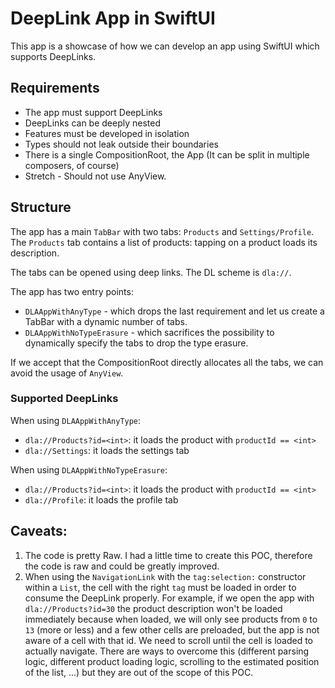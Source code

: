 # DeepLink App in SwiftUI

This app is a showcase of how we can develop an app using SwiftUI which supports DeepLinks.

## Requirements

* The app must support DeepLinks
* DeepLinks can be deeply nested
* Features must be developed in isolation
* Types should not leak outside their boundaries
* There is a single CompositionRoot, the App (It can be split in multiple composers, of course)
* Stretch - Should not use AnyView.

## Structure

The app has a main `TabBar` with two tabs: `Products` and `Settings/Profile`. The `Products` tab contains a list of products: tapping on a product loads its description.

The tabs can be opened using deep links. The DL scheme is `dla://`.

The app has two entry points:
* `DLAAppWithAnyType` - which drops the last requirement and let us create a TabBar with a dynamic number of tabs.
* `DLAAppWithNoTypeErasure` - which sacrifices the possibility to dynamically specify the tabs to drop the type erasure.

If we accept that the CompositionRoot directly allocates all the tabs, we can avoid the usage of `AnyView`.

### Supported DeepLinks

When using `DLAAppWithAnyType`:
* `dla://Products?id=<int>`: it loads the product with `productId == <int>`
* `dla://Settings`: it loads the settings tab

When using `DLAAppWithNoTypeErasure`:
* `dla://Products?id=<int>`: it loads the product with `productId == <int>`
* `dla://Profile`: it loads the profile tab

## Caveats:

1. The code is pretty Raw. I had a little time to create this POC, therefore the code is raw and could be greatly improved.
2. When using the `NavigationLink` with the `tag:selection:` constructor within a `List`, the cell with the right `tag` must be loaded in order to consume the DeepLink properly. For example, if we open the app with `dla://Products?id=30` the product description won't be loaded immediately because when loaded, we will only see products from `0` to `13` (more or less) and a few other cells are preloaded, but the app is not aware of a cell with that id. We need to scroll until the cell is loaded to actually navigate. There are ways to overcome this (different parsing logic, different product loading logic, scrolling to the estimated position of the list, ...) but they are out of the scope of this POC.
